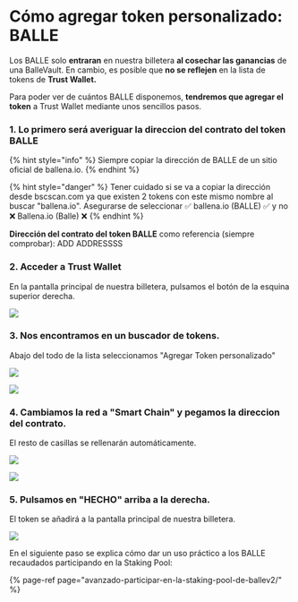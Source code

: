 # Cómo agregar token personalizado: BALLE

Los BALLE solo **entraran** en nuestra billetera **al cosechar las ganancias** de una BalleVault. En cambio, es posible que **no se reflejen** en la lista de tokens de **Trust Wallet.**

Para poder ver de cuántos BALLE disponemos, **tendremos que agregar el token** a Trust Wallet mediante unos sencillos pasos.



### 1. Lo primero será averiguar la direccion del contrato del token BALLE

{% hint style="info" %}
Siempre copiar la dirección de BALLE de un sitio oficial de ballena.io.
{% endhint %}

{% hint style="danger" %}
Tener cuidado si se va a copiar la dirección desde bscscan.com ya que existen 2 tokens con este mismo nombre al buscar "ballena.io". Asegurarse de seleccionar ✅ ballena.io \(BALLE\) ✅ y no ❌ Ballena.io \(Balle\) ❌ 
{% endhint %}

**Dirección del contrato del token BALLE** como referencia \(siempre comprobar\): ADD ADDRESSSS



### 2. Acceder a Trust Wallet

En la pantalla principal de nuestra billetera, pulsamos el botón de la esquina superior derecha.



![](../../../../../.gitbook/assets/photo6034987384199820715.jpg)



### 3. Nos encontramos en un buscador de tokens.

Abajo del todo de la lista seleccionamos "Agregar Token personalizado"

![](../../../../../.gitbook/assets/photo6034987384199820702.jpg)

![](../../../../../.gitbook/assets/photo6034987384199820713.jpg)



### 4. Cambiamos la red a "Smart Chain" y pegamos la direccion del contrato.

El resto de casillas se rellenarán automáticamente.



![](../../../../../.gitbook/assets/photo6034987384199820712.jpg)

![](../../../../../.gitbook/assets/photo6034987384199820711.jpg)



### 5. Pulsamos en "HECHO" arriba a la derecha.

El token se añadirá a la pantalla principal de nuestra billetera.



![](../../../../../.gitbook/assets/photo6034987384199820709.jpg)





En el siguiente paso se explica cómo dar un uso práctico a los BALLE recaudados participando en la Staking Pool:

{% page-ref page="avanzado-participar-en-la-staking-pool-de-ballev2/" %}





